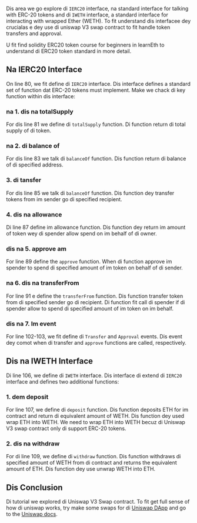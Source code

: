 Dis area we go explore di `IERC20` interface, na standard interface for talking with ERC-20 tokens and di `IWETH` interface, a standard interface for interacting with wrapped Ether (WETH). To fit understand dis interfacee dey crucialas e dey use di uniswap V3 swap contract to fit handle token transfers and approval.

U fit find solidity ERC20 token course for beginners in learnEth to understand di ERC20 token standard in more detail.

## Na IERC20 Interface

On line 80, we fit define di `IERC20` interface. Dis interface defines a standard set of function dat ERC-20 tokens must implement. Make we chack di key function within dis interface:

### na 1. dis na totalSupply

For dis line 81 we define di `totalSupply` function. Di function return di total supply of di token.

### na 2. di balance of

For dis line 83 we talk di `balanceOf` function. Dis function return di balance of di specified address.

### 3. di tansfer

For dis line 85 we talk di `balanceOf` function. Dis function dey transfer tokens from im sender go di specified recipient.

### 4. dis na allowance

Di line 87 define im allowance function. Dis function dey return im amount of token wey di spender allow spend on im behalf of di owner.

### dis na 5. approve am

For line 89 define the `approve` function. When di function approve im spender to spend di specified amount of im token on behalf of di sender.

### na 6. dis na transferFrom

For line 91 e define the `transferFrom` function. Dis function transfer token from di specified sender go di recipient. Di function fit call di spender if di spender allow to spend di specified amount of im token on im behalf.

### dis na 7. Im event

For line 102-103, we fit define di `Transfer` and `Approval` events. Dis event dey comot when di transfer and `approve` functions are called, respectively.

## Dis na IWETH Interface

Di line 106, we define di `IWETH` interface. Dis interface di extend di `IERC20` interface and defines two additional functions:

### 1. dem deposit

For line 107, we define di `deposit` function. Dis function deposits ETH for im contract and return di equivalent amount of WETH. Dis function dey used wrap ETH into WETH.
We need to wrap ETH into WETH becuz di Uniswap V3 swap contract only di support ERC-20 tokens.

### 2. dis na withdraw

For di line 109, we define di `withdraw` function. Dis function withdraws di specified amount of WETH from di contract and returns the equivalent amount of ETH. Dis function dey use unwrap WETH into ETH.

## Dis Conclusion

Di tutorial we explored di Uniswap V3 Swap contract.  To fit get full sense of how di uniswap works, try make some swaps for di <a href="https://app.uniswap.org/" target="_blank">Uniswap DApp</a> and go to the <a href="https://docs.uniswap.org/" target="_blank">Uniswap docs</a>.

